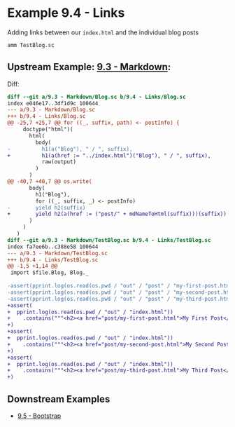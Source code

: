 # Example 9.4 - Links
Adding links between our `index.html` and the individual blog posts

```bash
amm TestBlog.sc
```

## Upstream Example: [9.3 - Markdown](https://github.com/handsonscala/handsonscala/tree/master/examples/9.3%20-%20Markdown):
Diff:
```diff
diff --git a/9.3 - Markdown/Blog.sc b/9.4 - Links/Blog.sc
index e046e17..3df1d9c 100644
--- a/9.3 - Markdown/Blog.sc	
+++ b/9.4 - Links/Blog.sc	
@@ -25,7 +25,7 @@ for ((_, suffix, path) <- postInfo) {
     doctype("html")(
       html(
         body(
-          h1(a("Blog"), " / ", suffix),
+          h1(a(href := "../index.html")("Blog"), " / ", suffix),
           raw(output)
         )
       )
@@ -40,7 +40,7 @@ os.write(
       body(
         h1("Blog"),
         for ((_, suffix, _) <- postInfo)
-        yield h2(suffix)
+        yield h2(a(href := ("post/" + mdNameToHtml(suffix)))(suffix))
       )
     )
   )
diff --git a/9.3 - Markdown/TestBlog.sc b/9.4 - Links/TestBlog.sc
index fa7ee6b..c388e58 100644
--- a/9.3 - Markdown/TestBlog.sc	
+++ b/9.4 - Links/TestBlog.sc	
@@ -1,5 +1,14 @@
 import $file.Blog, Blog._
 
-assert(pprint.log(os.read(os.pwd / "out" / "post" / "my-first-post.html")).contains(" / My First Post</h1>"))
-assert(pprint.log(os.read(os.pwd / "out" / "post" / "my-second-post.html")).contains(" / My Second Post</h1>"))
-assert(pprint.log(os.read(os.pwd / "out" / "post" / "my-third-post.html")).contains(" / My Third Post</h1>"))
+assert(
+  pprint.log(os.read(os.pwd / "out" / "index.html"))
+    .contains("""<h2><a href="post/my-first-post.html">My First Post</a></h2>""")
+)
+assert(
+  pprint.log(os.read(os.pwd / "out" / "index.html"))
+    .contains("""<h2><a href="post/my-second-post.html">My Second Post</a></h2>""")
+)
+assert(
+  pprint.log(os.read(os.pwd / "out" / "index.html"))
+    .contains("""<h2><a href="post/my-third-post.html">My Third Post</a></h2>""")
+)
```
## Downstream Examples

- [9.5 - Bootstrap](https://github.com/handsonscala/handsonscala/tree/master/examples/9.5%20-%20Bootstrap)
